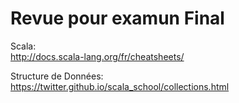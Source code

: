 # Revue pour examun Final


Scala:  
http://docs.scala-lang.org/fr/cheatsheets/

Structure de Données:  
https://twitter.github.io/scala_school/collections.html
